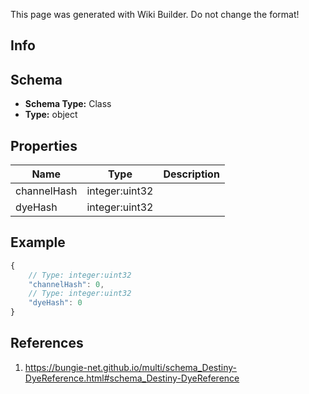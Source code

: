 <span class="wiki-builder">This page was generated with Wiki Builder. Do not change the format!</span>

## Info

## Schema
* **Schema Type:** Class
* **Type:** object

## Properties
Name | Type | Description
---- | ---- | -----------
channelHash | integer:uint32 | 
dyeHash | integer:uint32 | 

## Example
```javascript
{
    // Type: integer:uint32
    "channelHash": 0,
    // Type: integer:uint32
    "dyeHash": 0
}

```

## References
1. https://bungie-net.github.io/multi/schema_Destiny-DyeReference.html#schema_Destiny-DyeReference
